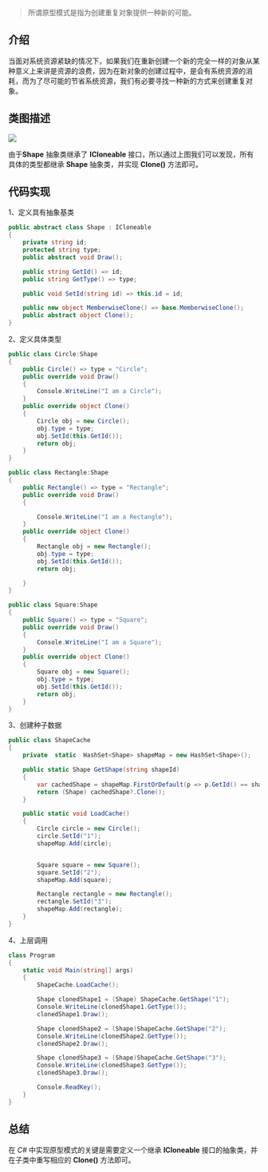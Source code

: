 ﻿> 所谓原型模式是指为创建重复对象提供一种新的可能。

## 介绍

当面对系统资源紧缺的情况下，如果我们在重新创建一个新的完全一样的对象从某种意义上来讲是资源的浪费，因为在新对象的创建过程中，是会有系统资源的消耗，而为了尽可能的节省系统资源，我们有必要寻找一种新的方式来创建重复对象。

## 类图描述

![](https://img2018.cnblogs.com/blog/749711/201811/749711-20181110212623378-1391325987.png)

由于**Shape** 抽象类继承了 **ICloneable** 接口，所以通过上图我们可以发现，所有具体的类型都继承 **Shape** 抽象类，并实现 **Clone()** 方法即可。

## 代码实现

1、定义具有抽象基类

```C#
public abstract class Shape : ICloneable
{
    private string id;
    protected string type;
    public abstract void Draw();

    public string GetId() => id;
    public string GetType() => type;

    public void SetId(string id) => this.id = id;

    public new object MemberwiseClone() => base.MemberwiseClone();
    public abstract object Clone();
}
```

2、定义具体类型

```C#
public class Circle:Shape
{
    public Circle() => type = "Circle";
    public override void Draw()
    {
        Console.WriteLine("I am a Circle");
    }
    public override object Clone()
    {
        Circle obj = new Circle();
        obj.type = type;
        obj.SetId(this.GetId());
        return obj;
    }
}

public class Rectangle:Shape
{
    public Rectangle() => type = "Rectangle";
    public override void Draw()
    {

        Console.WriteLine("I am a Rectangle");
    }
    public override object Clone()
    {
        Rectangle obj = new Rectangle();
        obj.type = type;
        obj.SetId(this.GetId());
        return obj;

    }
}

public class Square:Shape
{
    public Square() => type = "Square";
    public override void Draw()
    {
        Console.WriteLine("I am a Square");
    }
    public override object Clone()
    {
        Square obj = new Square();
        obj.type = type;
        obj.SetId(this.GetId());
        return obj;
    }
}
```

3、创建种子数据

```C#
public class ShapeCache
{
    private  static  HashSet<Shape> shapeMap = new HashSet<Shape>();

    public static Shape GetShape(string shapeId)
    {
        var cachedShape = shapeMap.FirstOrDefault(p => p.GetId() == shapeId);
        return (Shape) cachedShape?.Clone();
    }

    public static void LoadCache()
    {
        Circle circle = new Circle();
        circle.SetId("1");
        shapeMap.Add(circle);


        Square square = new Square();
        square.SetId("2");
        shapeMap.Add(square);

        Rectangle rectangle = new Rectangle();
        rectangle.SetId("3");
        shapeMap.Add(rectangle);
    }
}
```

4、上层调用

```C#
class Program
{
    static void Main(string[] args)
    {
        ShapeCache.LoadCache();

        Shape clonedShape1 = (Shape) ShapeCache.GetShape("1");
        Console.WriteLine(clonedShape1.GetType());
        clonedShape1.Draw();

        Shape clonedShape2 = (Shape)ShapeCache.GetShape("2");
        Console.WriteLine(clonedShape2.GetType());
        clonedShape2.Draw();

        Shape clonedShape3 = (Shape)ShapeCache.GetShape("3");
        Console.WriteLine(clonedShape3.GetType());
        clonedShape3.Draw();

        Console.ReadKey();
    }
}
```

## 总结

在 *C#* 中实现原型模式的关键是需要定义一个继承 **ICloneable** 接口的抽象类，并在子类中重写相应的 **Clone()**	方法即可。